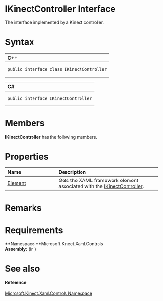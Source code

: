 IKinectController Interface  
===========================  

The interface implemented by a Kinect controller. <span id="syntaxSection"></span>

Syntax  
======  

<table>
<colgroup>
<col width="100%" />
</colgroup>
<thead>
<tr class="header">
<th align="left">C++</th>
</tr>
</thead>
<tbody>
<tr class="odd">
<td align="left"><pre><code>public interface class IKinectController</code></pre></td>
</tr>
</tbody>
</table>

<table>
<colgroup>
<col width="100%" />
</colgroup>
<thead>
<tr class="header">
<th align="left">C#</th>
</tr>
</thead>
<tbody>
<tr class="odd">
<td align="left"><pre><code>public interface IKinectController</code></pre></td>
</tr>
</tbody>
</table>

<span id="classMembersSection"></span>

Members  
=======  

**IKinectController** has the following members.  

<span id="publicpropertiesSection"></span>

Properties  
==========  

<table>
<colgroup>
<col width="30%" />
<col width="60%" />
</colgroup>
<thead>
<tr class="header">
<th align="left">Name</th>
<th align="left">Description</th>
</tr>
</thead>
<tbody>
<tr class="odd">
<td align="left"><a href="IKinectController/Properties/Element_Property.md">Element</a></td>
<td align="left">Gets the XAML framework element associated with the <a href="">IKinectController</a>.</td>
</tr>
</tbody>
</table>

<span id="remarks"></span>

Remarks  
=======  

<span id="requirements"></span>

Requirements  
============  

**Namespace:**Microsoft.Kinect.Xaml.Controls  
**Assembly:** (in )  

<span id="ID4E3"></span>

See also  
========  

<span id="ID4E5"></span>
#### Reference  

[Microsoft.Kinect.Xaml.Controls Namespace](../Kinect.Xaml.Controls.md)  



<!--Please do not edit the data in the comment block below.-->
<!--
TOCTitle : IKinectController Interface
RLTitle : IKinectController Interface
KeywordK : IKinectController interface, about
HelpPriority : 2
TopicType : apiref
KeywordF : Microsoft.Kinect.Xaml.Controls.IKinectController
KeywordF : IKinectController
KeywordF : Microsoft.Kinect.Xaml.Controls.IKinectController
KeywordA : T:Microsoft.Kinect.Xaml.Controls.IKinectController
AssetID : T:Microsoft.Kinect.Xaml.Controls.IKinectController
Locale : en-us
CommunityContent : 1
APIType : Managed
APILocation : 
APIName : Microsoft.Kinect.Xaml.Controls.IKinectController
TargetOS : Windows
TopicType : kbSyntax
DevLang : VB
DevLang : CSharp
DevLang : JavaScript
DevLang : C++
DocSet : K4Wv2
ProjType : K4Wv2Proj
Technology : Kinect for Windows
Product : Kinect for Windows SDK v2
productversion : 20
-->
